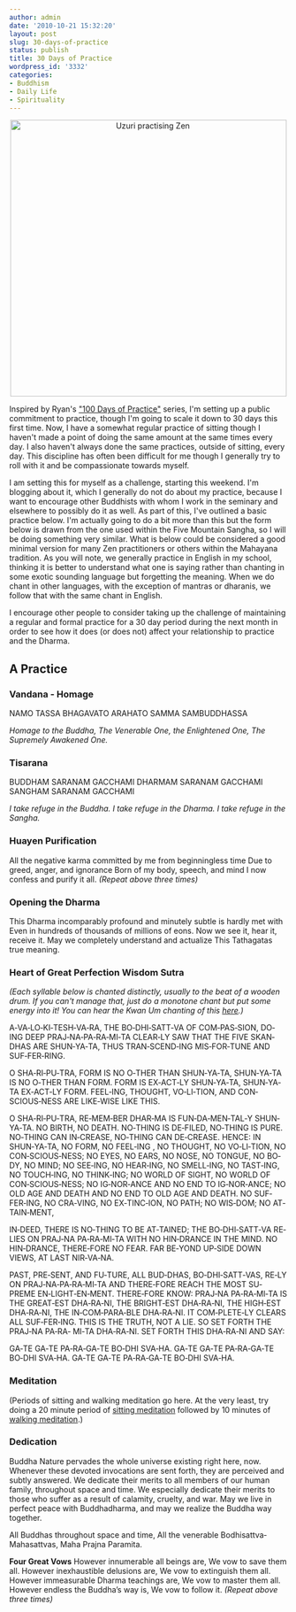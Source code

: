 ```yaml
---
author: admin
date: '2010-10-21 15:32:20'
layout: post
slug: 30-days-of-practice
status: publish
title: 30 Days of Practice
wordpress_id: '3332'
categories:
- Buddhism
- Daily Life
- Spirituality
---
```

<p style="text-align: center"><a href="http://www.flickr.com/photos/patries71/3525096406/" title="Uzuri practising Zen by patries71, on Flickr"><img src="http://farm4.static.flickr.com/3334/3525096406_ff12d76066.jpg" width="500" height="500" alt="Uzuri practising Zen" /></a></p>

Inspired by Ryan's <a href="http://www.hotsamadhi.com/2010/06/100-days-of-practice/">"100 Days of Practice"</a> series, I'm setting up a public commitment to practice, though I'm going to scale it down to 30 days this first time. Now, I have a somewhat regular practice of sitting though I haven't made a point of doing the same amount at the same times every day. I also haven't always done the same practices, outside of sitting, every day. This discipline has often been difficult for me though I generally try to roll with it and be compassionate towards myself.

I am setting this for myself as a challenge, starting this weekend. I'm blogging about it, which I generally do not do about my practice, because I want to encourage other Buddhists with whom I work in the seminary and elsewhere to possibly do it as well. As part of this, I've outlined a basic practice below. I'm actually going to do a bit more than this but the form below is drawn from the one used within the Five Mountain Sangha, so I will be doing something very similar. What is below could be considered a good minimal version for many Zen practitioners or others within the Mahayana tradition. As you will note, we generally practice in English in my school, thinking it is better to understand what one is saying rather than chanting in some exotic sounding language but forgetting the meaning. When we do chant in other languages, with the exception of mantras or dharanis, we follow that with the same chant in English.

I encourage other people to consider taking up the challenge of maintaining a regular and formal practice for a 30 day period during the next month in order to see how it does (or does not) affect your relationship to practice and the Dharma.

<h2>A Practice</h2>

<h3>Vandana - Homage</h3>

NAMO TASSA 
BHAGAVATO ARAHATO 
SAMMA SAMBUDDHASSA 

<em>Homage to the Buddha, 
The Venerable One, the Enlightened One, 
The Supremely Awakened One.</em>

<h3>Tisarana</h3>

BUDDHAM SARANAM GACCHAMI 
DHARMAM SARANAM GACCHAMI 
SANGHAM SARANAM GACCHAMI 

<em>I take refuge in the Buddha. 
I take refuge in the Dharma. 
I take refuge in the Sangha.</em>

<h3>Huayen Purification</h3>

All the negative karma committed by me from beginningless time
Due to greed, anger, and ignorance
Born of my body, speech, and mind
I now confess and purify it all.
<em>(Repeat above three times)</em>

<h3>Opening the Dharma</h3>

This Dharma incomparably profound and minutely subtle is hardly met with
Even in hundreds of thousands of millions of eons. 
Now we see it, hear it, receive it. 
May we completely understand and actualize 
This Tathagatas true meaning.

<h3>Heart of Great Perfection Wisdom Sutra</h3>

<em>(Each syllable below is chanted distinctly, usually to the beat of a wooden drum. If you can't manage that, just do a monotone chant but put some energy into it! You can hear the Kwan Um chanting of this <a href="http://www.kwanumzen.org/practice/chants/chanting-instructional-cd/05-heart-sutra-english.mp3">here</a>.)</em>

A‐VA‐LO‐KI‐TESH‐VA‐RA, THE BO‐DHI‐SATT‐VA OF COM‐PAS‐SION, DO‐ING DEEP PRAJ‐NA‐PA‐RA‐MI‐TA CLEAR‐LY SAW THAT THE FIVE SKAN‐DHAS ARE SHUN‐YA‐TA, THUS TRAN‐SCEND‐ING MIS‐FOR‐TUNE AND SUF‐FER‐RING.

O SHA‐RI‐PU‐TRA, FORM IS NO O‐THER THAN SHUN‐YA‐TA, SHUN‐YA‐TA IS NO O‐THER THAN FORM. FORM IS EX‐ACT‐LY SHUN‐YA‐TA, SHUN‐YA‐TA EX‐ACT‐LY FORM. FEEL‐ING, THOUGHT, VO‐LI‐TION, AND CON‐SCIOUS‐NESS ARE LIKE‐WISE LIKE THIS. 

O SHA‐RI‐PU‐TRA, RE‐MEM‐BER DHAR‐MA IS FUN‐DA‐MEN‐TAL‐Y SHUN‐YA‐TA. NO BIRTH, NO DEATH. NO‐THING IS DE‐FILED, NO‐THING IS PURE. NO‐THING CAN IN‐CREASE, NO‐THING CAN DE‐CREASE. HENCE: IN SHUN‐YA‐TA, NO FORM, NO FEEL‐ING , NO THOUGHT, NO VO‐LI‐TION, NO CON‐SCIOUS‐NESS; NO EYES, NO EARS, NO NOSE, NO TONGUE, NO BO‐DY, NO MIND; NO SEE‐ING, NO HEAR‐ING, NO SMELL‐ING, NO TAST‐ING, NO TOUCH‐ING, NO THINK‐ING; NO WORLD OF SIGHT, NO WORLD OF CON‐SCIOUS‐NESS; NO IG‐NOR‐ANCE AND NO END TO IG‐NOR‐ANCE; NO OLD AGE AND DEATH AND NO END TO OLD AGE AND DEATH. NO SUF‐FER‐ING, NO CRA‐VING, NO EX‐TINC‐ION, NO PATH; NO WIS‐DOM; NO AT‐TAIN‐MENT, 

IN‐DEED, THERE IS NO‐THING TO BE AT‐TAINED; THE BO‐DHI‐SATT‐VA RE‐LIES ON PRAJ‐NA PA‐RA‐MI‐TA WITH NO HIN‐DRANCE IN THE MIND. NO HIN‐DRANCE, THERE‐FORE NO FEAR. FAR BE‐YOND UP‐SIDE DOWN VIEWS, AT LAST NIR‐VA‐NA. 

PAST, PRE‐SENT, AND FU‐TURE, ALL BUD‐DHAS, BO‐DHI‐SATT‐VAS, RE‐LY ON PRAJ‐NA‐PA‐RA‐MI‐TA AND THERE‐FORE REACH THE MOST SU‐PREME EN‐LIGHT‐EN‐MENT. THERE‐FORE KNOW: PRAJ‐NA PA‐RA‐MI‐TA IS THE GREAT‐EST DHA‐RA‐NI, THE BRIGHT‐EST DHA‐RA‐NI, THE HIGH‐EST DHA‐RA‐NI, THE IN‐COM‐PARA‐BLE DHA‐RA‐NI. IT COM‐PLETE‐LY CLEARS ALL SUF‐FER‐ING. THIS IS THE TRUTH, NOT A LIE. SO SET FORTH THE PRAJ‐NA PA‐RA‐ MI‐TA DHA‐RA‐NI. SET FORTH THIS DHA‐RA‐NI AND SAY:

GA‐TE GA‐TE PA‐RA‐GA‐TE BO‐DHI SVA‐HA.
GA‐TE GA‐TE PA‐RA‐GA‐TE BO‐DHI SVA‐HA.
GA‐TE GA‐TE PA‐RA‐GA‐TE BO‐DHI SVA‐HA.

<h3>Meditation</h3>

(Periods of sitting and walking meditation go here. At the very least, try doing a 20 minute period of <a href="http://www.youtube.com/watch?v=csyCrcpDs58">sitting meditation</a> followed by 10 minutes of <a href="http://www.youtube.com/watch?v=2_5dcw9Nwz8">walking meditation</a>.)

<h3>Dedication</h3>

Buddha Nature pervades the whole universe existing right here, now.
Whenever these devoted invocations are sent forth, they are perceived and subtly answered.
We dedicate their merits to all members of our human family, throughout space and time.
We especially dedicate their merits to those who suffer as a result of calamity, cruelty, and war.
May we live in perfect peace with Buddhadharma, and may we realize the Buddha way together.

All Buddhas throughout space and time, 
All the venerable Bodhisattva‐Mahasattvas, 
Maha Prajna Paramita.

<strong>Four Great Vows</strong>
However innumerable all beings are, 
We vow to save them all.
However inexhaustible delusions are,
We vow to extinguish them all.
However immeasurable Dharma teachings are, 
We vow to master them all.
However endless the Buddha’s way is, 
We vow to follow it.
<em>(Repeat above three times)</em>
